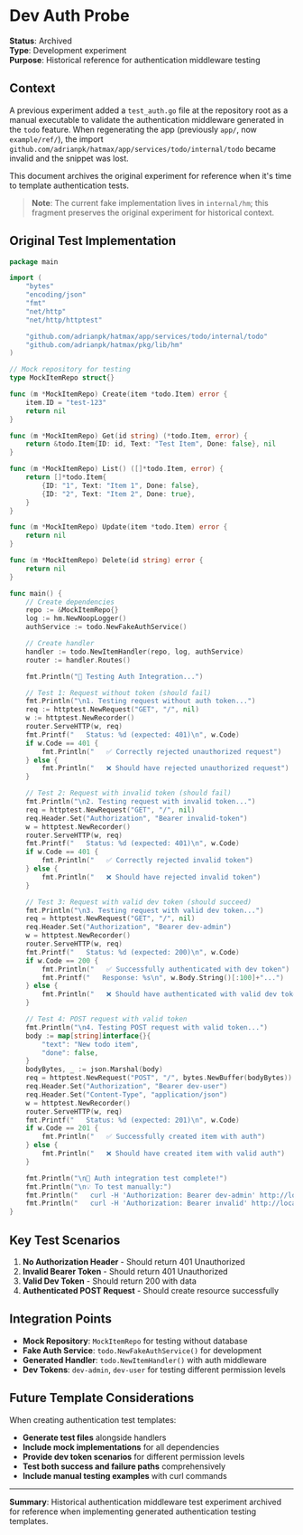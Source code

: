 # Dev Auth Probe

**Status**: Archived  
**Type**: Development experiment  
**Purpose**: Historical reference for authentication middleware testing

## Context

A previous experiment added a `test_auth.go` file at the repository root as a manual executable to validate the authentication middleware generated in the `todo` feature. When regenerating the app (previously `app/`, now `example/ref/`), the import `github.com/adrianpk/hatmax/app/services/todo/internal/todo` became invalid and the snippet was lost.

This document archives the original experiment for reference when it's time to template authentication tests.

> **Note**: The current fake implementation lives in `internal/hm`; this fragment preserves the original experiment for historical context.

## Original Test Implementation

```go
package main

import (
    "bytes"
    "encoding/json"
    "fmt"
    "net/http"
    "net/http/httptest"

    "github.com/adrianpk/hatmax/app/services/todo/internal/todo"
    "github.com/adrianpk/hatmax/pkg/lib/hm"
)

// Mock repository for testing
type MockItemRepo struct{}

func (m *MockItemRepo) Create(item *todo.Item) error {
    item.ID = "test-123"
    return nil
}

func (m *MockItemRepo) Get(id string) (*todo.Item, error) {
    return &todo.Item{ID: id, Text: "Test Item", Done: false}, nil
}

func (m *MockItemRepo) List() ([]*todo.Item, error) {
    return []*todo.Item{
        {ID: "1", Text: "Item 1", Done: false},
        {ID: "2", Text: "Item 2", Done: true},
    }
}

func (m *MockItemRepo) Update(item *todo.Item) error {
    return nil
}

func (m *MockItemRepo) Delete(id string) error {
    return nil
}

func main() {
    // Create dependencies
    repo := &MockItemRepo{}
    log := hm.NewNoopLogger()
    authService := todo.NewFakeAuthService()

    // Create handler
    handler := todo.NewItemHandler(repo, log, authService)
    router := handler.Routes()

    fmt.Println("🧪 Testing Auth Integration...")

    // Test 1: Request without token (should fail)
    fmt.Println("\n1. Testing request without auth token...")
    req := httptest.NewRequest("GET", "/", nil)
    w := httptest.NewRecorder()
    router.ServeHTTP(w, req)
    fmt.Printf("   Status: %d (expected: 401)\n", w.Code)
    if w.Code == 401 {
        fmt.Println("   ✅ Correctly rejected unauthorized request")
    } else {
        fmt.Println("   ❌ Should have rejected unauthorized request")
    }

    // Test 2: Request with invalid token (should fail)
    fmt.Println("\n2. Testing request with invalid token...")
    req = httptest.NewRequest("GET", "/", nil)
    req.Header.Set("Authorization", "Bearer invalid-token")
    w = httptest.NewRecorder()
    router.ServeHTTP(w, req)
    fmt.Printf("   Status: %d (expected: 401)\n", w.Code)
    if w.Code == 401 {
        fmt.Println("   ✅ Correctly rejected invalid token")
    } else {
        fmt.Println("   ❌ Should have rejected invalid token")
    }

    // Test 3: Request with valid dev token (should succeed)
    fmt.Println("\n3. Testing request with valid dev token...")
    req = httptest.NewRequest("GET", "/", nil)
    req.Header.Set("Authorization", "Bearer dev-admin")
    w = httptest.NewRecorder()
    router.ServeHTTP(w, req)
    fmt.Printf("   Status: %d (expected: 200)\n", w.Code)
    if w.Code == 200 {
        fmt.Println("   ✅ Successfully authenticated with dev token")
        fmt.Printf("   Response: %s\n", w.Body.String()[:100]+"...")
    } else {
        fmt.Println("   ❌ Should have authenticated with valid dev token")
    }

    // Test 4: POST request with valid token
    fmt.Println("\n4. Testing POST request with valid token...")
    body := map[string]interface{}{
        "text": "New todo item",
        "done": false,
    }
    bodyBytes, _ := json.Marshal(body)
    req = httptest.NewRequest("POST", "/", bytes.NewBuffer(bodyBytes))
    req.Header.Set("Authorization", "Bearer dev-user")
    req.Header.Set("Content-Type", "application/json")
    w = httptest.NewRecorder()
    router.ServeHTTP(w, req)
    fmt.Printf("   Status: %d (expected: 201)\n", w.Code)
    if w.Code == 201 {
        fmt.Println("   ✅ Successfully created item with auth")
    } else {
        fmt.Println("   ❌ Should have created item with valid auth")
    }

    fmt.Println("\n🎉 Auth integration test complete!")
    fmt.Println("\n💡 To test manually:")
    fmt.Println("   curl -H 'Authorization: Bearer dev-admin' http://localhost:8080/todo/items")
    fmt.Println("   curl -H 'Authorization: Bearer invalid' http://localhost:8080/todo/items")
}
```

## Key Test Scenarios

1. **No Authorization Header** - Should return 401 Unauthorized
2. **Invalid Bearer Token** - Should return 401 Unauthorized  
3. **Valid Dev Token** - Should return 200 with data
4. **Authenticated POST Request** - Should create resource successfully

## Integration Points

- **Mock Repository**: `MockItemRepo` for testing without database
- **Fake Auth Service**: `todo.NewFakeAuthService()` for development
- **Generated Handler**: `todo.NewItemHandler()` with auth middleware
- **Dev Tokens**: `dev-admin`, `dev-user` for testing different permission levels

## Future Template Considerations

When creating authentication test templates:

- **Generate test files** alongside handlers
- **Include mock implementations** for all dependencies
- **Provide dev token scenarios** for different permission levels
- **Test both success and failure paths** comprehensively
- **Include manual testing examples** with curl commands

---

**Summary**: Historical authentication middleware test experiment archived for reference when implementing generated authentication testing templates.
